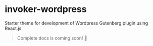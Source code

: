 # invoker-wordpress

Starter theme for development of Wordpress Gutenberg plugin using React.js

> Complete docs is coming soon! 🚀